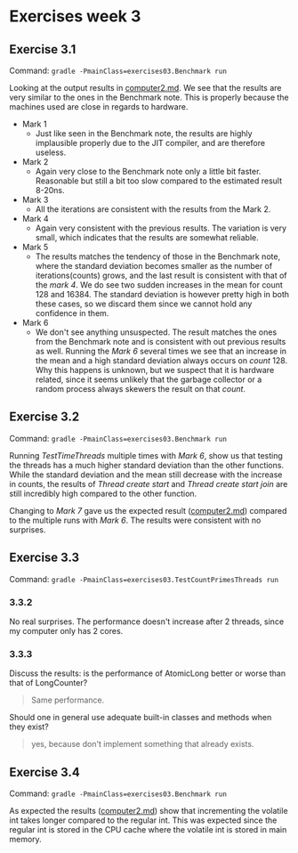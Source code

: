# Exercises week 3

## Exercise 3.1

Command: `gradle -PmainClass=exercises03.Benchmark run`

Looking at the output results in [computer2.md](computer2.md). We see that the results are very similar to the ones in the Benchmark note. This is properly because the machines used are close in regards to hardware. 

- Mark 1 
    - Just like seen in the Benchmark note, the results are highly implausible properly due to the JIT compiler, and are therefore useless. 
- Mark 2
    - Again very close to the Benchmark note only a little bit faster. Reasonable but still a bit too slow compared to the estimated result 8-20ns.
- Mark 3
    - All the iterations are consistent with the results from the Mark 2.
- Mark 4
    - Again very consistent with the previous results. The variation is very small, which indicates that the results are somewhat reliable.
- Mark 5
    - The results matches the tendency of those in the Benchmark note, where the standard deviation becomes smaller as the number of iterations(counts) grows, and the last result is consistent with that of the *mark 4*. We do see two sudden increases in the mean for count 128 and 16384. The standard deviation is however pretty high in both these cases, so we discard them since we cannot hold any confidence in them.
- Mark 6
    - We don't see anything unsuspected. The result matches the ones from the Benchmark note and is consistent with out previous results as well. Running the *Mark 6* several times we see that an increase in the mean and a high standard deviation always occurs on *count* 128. Why this happens is unknown, but we suspect that it is hardware related, since it seems unlikely that the garbage collector or a random process always skewers the result on that *count*.

## Exercise 3.2

Command: `gradle -PmainClass=exercises03.Benchmark run`

Running *TestTimeThreads* multiple times with *Mark 6*, show us that testing the threads has a much higher standard deviation than the other functions. While the standard deviation and the mean still decrease with the increase in counts, the results of *Thread create start* and *Thread create start join* are still incredibly high compared to the other function. 

Changing to *Mark 7* gave us the expected result ([computer2.md](computer2.md)) compared to the multiple runs with *Mark 6*. The results were consistent with no surprises. 

## Exercise 3.3

Command: `gradle -PmainClass=exercises03.TestCountPrimesThreads run`

### 3.3.2
No real surprises. The performance doesn't increase after 2 threads, since my computer only has 2 cores. 


### 3.3.3
Discuss the results: is the performance of AtomicLong better or worse than that of LongCounter? 
> Same performance. 

Should one in general use adequate built-in classes and methods when they exist?
> yes, because don't implement something that already exists.


## Exercise 3.4

Command: `gradle -PmainClass=exercises03.Benchmark run`

As expected the results ([computer2.md](computer2.md)) show that incrementing the volatile int takes longer compared to the regular int. This was expected since the regular int is stored in the CPU cache where the volatile int is stored in main memory.